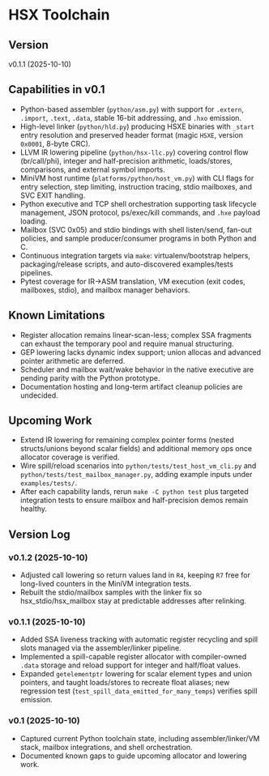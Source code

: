 # HSX Toolchain

## Version
v0.1.1 (2025-10-10)

## Capabilities in v0.1
- Python-based assembler (`python/asm.py`) with support for `.extern`, `.import`, `.text`, `.data`, stable 16-bit addressing, and `.hxo` emission.
- High-level linker (`python/hld.py`) producing HSXE binaries with `_start` entry resolution and preserved header format (magic `HSXE`, version `0x0001`, 8-byte CRC).
- LLVM IR lowering pipeline (`python/hsx-llc.py`) covering control flow (br/call/phi), integer and half-precision arithmetic, loads/stores, comparisons, and external symbol imports.
- MiniVM host runtime (`platforms/python/host_vm.py`) with CLI flags for entry selection, step limiting, instruction tracing, stdio mailboxes, and SVC EXIT handling.
- Python executive and TCP shell orchestration supporting task lifecycle management, JSON protocol, ps/exec/kill commands, and `.hxe` payload loading.
- Mailbox (SVC 0x05) and stdio bindings with shell listen/send, fan-out policies, and sample producer/consumer programs in both Python and C.
- Continuous integration targets via `make`: virtualenv/bootstrap helpers, packaging/release scripts, and auto-discovered examples/tests pipelines.
- Pytest coverage for IR->ASM translation, VM execution (exit codes, mailboxes, stdio), and mailbox manager behaviors.

## Known Limitations
- Register allocation remains linear-scan-less; complex SSA fragments can exhaust the temporary pool and require manual structuring.
- GEP lowering lacks dynamic index support; union allocas and advanced pointer arithmetic are deferred.
- Scheduler and mailbox wait/wake behavior in the native executive are pending parity with the Python prototype.
- Documentation hosting and long-term artifact cleanup policies are undecided.

## Upcoming Work
- Extend IR lowering for remaining complex pointer forms (nested structs/unions beyond scalar fields) and additional memory ops once allocator coverage is verified.
- Wire spill/reload scenarios into `python/tests/test_host_vm_cli.py` and `python/tests/test_mailbox_manager.py`, adding example inputs under `examples/tests/`.
- After each capability lands, rerun `make -C python test` plus targeted integration tests to ensure mailbox and half-precision demos remain healthy.

## Version Log

### v0.1.2 (2025-10-10)
- Adjusted call lowering so return values land in `R4`, keeping `R7` free for long-lived counters in the MiniVM integration tests.
- Rebuilt the stdio/mailbox samples with the linker fix so hsx_stdio/hsx_mailbox stay at predictable addresses after relinking.

### v0.1.1 (2025-10-10)
- Added SSA liveness tracking with automatic register recycling and spill slots managed via the assembler/linker pipeline.
- Implemented a spill-capable register allocator with compiler-owned `.data` storage and reload support for integer and half/float values.
- Expanded `getelementptr` lowering for scalar element types and union pointers, and taught loads/stores to recreate float aliases; new regression test (`test_spill_data_emitted_for_many_temps`) verifies spill emission.

### v0.1 (2025-10-10)
- Captured current Python toolchain state, including assembler/linker/VM stack, mailbox integrations, and shell orchestration.
- Documented known gaps to guide upcoming allocator and lowering work.
